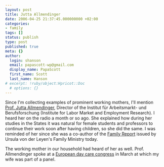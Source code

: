 ```yaml
---
layout: post
title: Jutta Allmendinger
date: 2006-04-25 21:37:45.000000000 +02:00
categories:
- family
tags: []
status: publish
type: post
published: true
meta: {}
author:
  login: shanson
  email: papascott-wp@gmail.com
  display_name: PapaScott
  first_name: Scott
  last_name: Hanson
# excerpt: !ruby/object:Hpricot::Doc
  # options: {}
---
```

<p>Since I'm collecting examples of prominent working mothers, I'll mention <a href="http://www.iab.de/asp/mitarbeiterDB/showMitarbeiter.asp?pkyMitarbeiter=181" title="Mitarbeiter-Datenbank">Prof. Jutta Allmendinger</a>, Director of the Institut f&uuml;r Arbeitsmarkt- und Berufsforschung (Institute for Labor Market and Employment Research). I heard her on the radio a month or so ago. She explained how during her studies in the States it was natural for female students and professors to continue their work soon after having children, so she did the same. I was reminded of her since she was a co-author of the <a href="http://www.bmfsfj.de/Kategorien/Forschungsnetz/forschungsberichte,did=75114.html">Family Report</a> issued by Ursula von der Leyen's Family Ministry today.</p>
<p>The working mother in our household had heard of her as well. Prof. Allmendinger spoke at a <a href="http://www.bmfsfj.de/Kategorien/Presse/pressemitteilungen,did=73002.html">European day care congress</a> in March at which my wife was part of a panel. </p>
